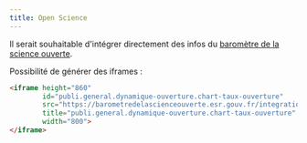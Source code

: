 ```yaml
---
title: Open Science
---
```


Il serait souhaitable d'intégrer directement des infos du [baromètre de la science ouverte](https://barometredelascienceouverte.esr.gouv.fr).

Possibilité de générer des iframes :

```html
<iframe height="860" 
        id="publi.general.dynamique-ouverture.chart-taux-ouverture" 
        src="https://barometredelascienceouverte.esr.gouv.fr/integration/fr/publi.general.dynamique-ouverture.chart-taux-ouverture?bsoLocalAffiliation=130015506&amp;displayComment=true&amp;displayTitle=false&amp;displayFooter=true&amp;endYear=2021&amp;lastObservationYear=2022&amp;startYear=2013&amp;firstObservationYear=2018&amp;useHalId=false"
        title="publi.general.dynamique-ouverture.chart-taux-ouverture" 
        width="800">
</iframe>
```